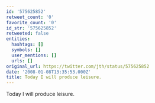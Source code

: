 ```yaml
---
id: '575625852'
retweet_count: '0'
favorite_count: '0'
id_str: '575625852'
retweeted: false
entities:
  hashtags: []
  symbols: []
  user_mentions: []
  urls: []
original_url: https://twitter.com/jth/status/575625852
date: '2008-01-08T13:35:53.000Z'
title: Today I will produce leisure.
---
```


Today I will produce leisure.